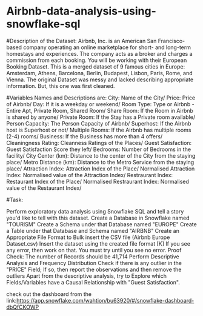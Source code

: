# Airbnb-data-analysis-using-snowflake-sql
#Description of the Dataset: Airbnb, Inc. is an American San Francisco-based company operating an online marketplace for short- and long-term homestays and experiences. The company acts as a broker and charges a commission from each booking. You will be working with their European Booking Dataset. This is a merged dataset of 9 famous cities in Europe: Amsterdam, Athens, Barcelona, Berlin, Budapest, Lisbon, Paris, Rome, and Vienna. The original Dataset was messy and lacked describing appropriate information. But, this one was first cleaned.

#Variables Names and Descriptions are: City: Name of the City/ Price: Price of Airbnb/ Day: If it is a weekday or weekend/ Room Type: Type or Airbnb - Entire Apt, Private Room, Shared Room/ Share Room: If the Room in Airbnb is shared by anyone/ Private Room: If the Stay has a Private room available/ Person Capacity: The Person Capacity of Airbnb/ Superhost: If the Airbnb host is Superhost or not/ Multiple Rooms: If the Airbnb has multiple rooms (2-4) rooms/ Business: If the Business has more than 4 offers/ Cleaningness Rating: Cleanness Ratings of the Places/ Guest Satisfaction: Guest Satisfaction Score they left/ Bedrooms: Number of Bedrooms in the facility/ City Center (km): Distance to the center of the City from the staying place/ Metro Distance (km): Distance to the Metro Service from the staying place/ Attraction Index: Attraction Index of the Place/ Normalised Attraction Index: Normalised value of the Attraction Index/ Restraurant Index: Restaurant Index of the Place/ Normalised Restraurant Index: Normalised value of the Restaurant Index/

#Task:

Perform exploratory data analysis using Snowflake SQL and tell a story you'd like to tell with this dataset. Create a Database in Snowflake named "TOURISM" Create a Schema under that Database named "EUROPE" Create a Table under that Database and Schema named "AIRBNB" Create an Appropriate File Format to Bulk insert the CSV file (Airbnb Europe Dataset.csv) Insert the dataset using the created file format [K] If you see any error, then work on that. You must try until you see no error. Proof Check: The number of Records should be 41,714 Perform Descriptive Analysis and Frequency Distribution Check if there is any outlier in the "PRICE" Field; If so, then report the observations and then remove the outliers Apart from the descriptive analysis, try to Explore which Fields/Variables have a Causal Relationship with "Guest Satisfaction".

check out the dashboard from the link:https://app.snowflake.com/wahtion/bu63920/#/snowflake-dashboard-dbQfCKOWP
